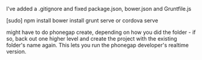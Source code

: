 I've added a .gitignore and fixed package.json, bower.json and Gruntfile.js

[sudo] npm install
bower install
grunt serve
or
cordova serve

might have to do phonegap create, depending on how you did the folder - if so, back out one higher level and create the project with the existing folder's name again. This lets you run the phonegap developer's realtime version.
